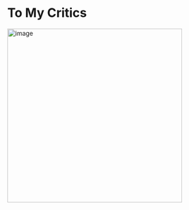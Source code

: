 # To My Critics #
<img width="396" alt="image" src="https://github.com/user-attachments/assets/43ebb521-9061-493a-ab08-64fa28d1e8ce">
